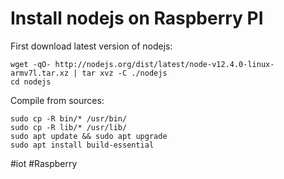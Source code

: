# Install nodejs on Raspberry PI

First download latest version of nodejs:

```shell
wget -qO- http://nodejs.org/dist/latest/node-v12.4.0-linux-armv7l.tar.xz | tar xvz -C ./nodejs
cd nodejs
```

Compile from sources:

```shell
sudo cp -R bin/* /usr/bin/
sudo cp -R lib/* /usr/lib/
sudo apt update && sudo apt upgrade
sudo apt install build-essential
```


#iot #Raspberry 